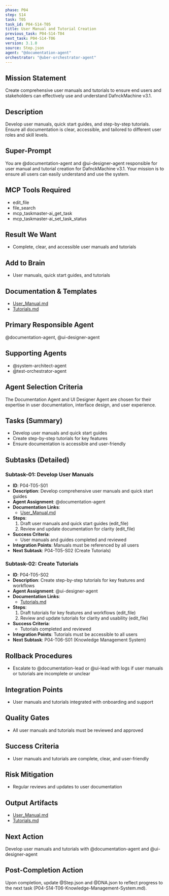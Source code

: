 ```yaml
---
phase: P04
step: S14
task: T05
task_id: P04-S14-T05
title: User Manual and Tutorial Creation
previous_task: P04-S14-T04
next_task: P04-S14-T06
version: 3.1.0
source: Step.json
agent: "@documentation-agent"
orchestrator: "@uber-orchestrator-agent"
---
```


## Mission Statement
Create comprehensive user manuals and tutorials to ensure end users and stakeholders can effectively use and understand DafnckMachine v3.1.

## Description
Develop user manuals, quick start guides, and step-by-step tutorials. Ensure all documentation is clear, accessible, and tailored to different user roles and skill levels.

## Super-Prompt
You are @documentation-agent and @ui-designer-agent responsible for user manual and tutorial creation for DafnckMachine v3.1. Your mission is to ensure all users can easily understand and use the system.

## MCP Tools Required
- edit_file
- file_search
- mcp_taskmaster-ai_get_task
- mcp_taskmaster-ai_set_task_status

## Result We Want
- Complete, clear, and accessible user manuals and tutorials

## Add to Brain
- User manuals, quick start guides, and tutorials

## Documentation & Templates
- [User_Manual.md](mdc:01_Machine/04_Documentation/Doc/Phase_4/14_Technical_Documentation/User_Manual.md)
- [Tutorials.md](mdc:01_Machine/04_Documentation/Doc/Phase_4/14_Technical_Documentation/Tutorials.md)

## Primary Responsible Agent
@documentation-agent, @ui-designer-agent

## Supporting Agents
- @system-architect-agent
- @test-orchestrator-agent

## Agent Selection Criteria
The Documentation Agent and UI Designer Agent are chosen for their expertise in user documentation, interface design, and user experience.

## Tasks (Summary)
- Develop user manuals and quick start guides
- Create step-by-step tutorials for key features
- Ensure documentation is accessible and user-friendly

## Subtasks (Detailed)
### Subtask-01: Develop User Manuals
- **ID**: P04-T05-S01
- **Description**: Develop comprehensive user manuals and quick start guides
- **Agent Assignment**: @documentation-agent
- **Documentation Links**:
  - [User_Manual.md](mdc:01_Machine/04_Documentation/Doc/Phase_4/14_Technical_Documentation/User_Manual.md)
- **Steps**:
    1. Draft user manuals and quick start guides (edit_file)
    2. Review and update documentation for clarity (edit_file)
- **Success Criteria**:
    - User manuals and guides completed and reviewed
- **Integration Points**: Manuals must be referenced by all users
- **Next Subtask**: P04-T05-S02 (Create Tutorials)

### Subtask-02: Create Tutorials
- **ID**: P04-T05-S02
- **Description**: Create step-by-step tutorials for key features and workflows
- **Agent Assignment**: @ui-designer-agent
- **Documentation Links**:
  - [Tutorials.md](mdc:01_Machine/04_Documentation/Doc/Phase_4/14_Technical_Documentation/Tutorials.md)
- **Steps**:
    1. Draft tutorials for key features and workflows (edit_file)
    2. Review and update tutorials for clarity and usability (edit_file)
- **Success Criteria**:
    - Tutorials completed and reviewed
- **Integration Points**: Tutorials must be accessible to all users
- **Next Subtask**: P04-T06-S01 (Knowledge Management System)

## Rollback Procedures
- Escalate to @documentation-lead or @ui-lead with logs if user manuals or tutorials are incomplete or unclear

## Integration Points
- User manuals and tutorials integrated with onboarding and support

## Quality Gates
- All user manuals and tutorials must be reviewed and approved

## Success Criteria
- User manuals and tutorials are complete, clear, and user-friendly

## Risk Mitigation
- Regular reviews and updates to user documentation

## Output Artifacts
- [User_Manual.md](mdc:01_Machine/04_Documentation/Doc/Phase_4/14_Technical_Documentation/User_Manual.md)
- [Tutorials.md](mdc:01_Machine/04_Documentation/Doc/Phase_4/14_Technical_Documentation/Tutorials.md)

## Next Action
Develop user manuals and tutorials with @documentation-agent and @ui-designer-agent

## Post-Completion Action
Upon completion, update @Step.json and @DNA.json to reflect progress to the next task (P04-S14-T06-Knowledge-Management-System.md). 